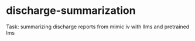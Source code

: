 # discharge-summarization
Task: summarizing discharge reports from mimic iv with llms and pretrained lms
